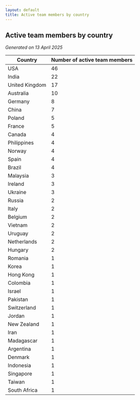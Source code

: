 ```yaml
---
layout: default
title: Active team members by country
---
```

## Active team members by country
*Generated on 13 April 2025*

| Country | Number of active team members |
| --- | --- |
| USA | 46 |
| India | 22 |
| United Kingdom | 17 |
| Australia | 10 |
| Germany | 8 |
| China | 7 |
| Poland | 5 |
| France | 5 |
| Canada | 4 |
| Philippines | 4 |
| Norway | 4 |
| Spain | 4 |
| Brazil | 4 |
| Malaysia | 3 |
| Ireland | 3 |
| Ukraine | 3 |
| Russia | 2 |
| Italy | 2 |
| Belgium | 2 |
| Vietnam | 2 |
| Uruguay | 2 |
| Netherlands | 2 |
| Hungary | 2 |
| Romania | 1 |
| Korea | 1 |
| Hong Kong | 1 |
| Colombia | 1 |
| Israel | 1 |
| Pakistan | 1 |
| Switzerland | 1 |
| Jordan | 1 |
| New Zealand | 1 |
| Iran | 1 |
| Madagascar | 1 |
| Argentina | 1 |
| Denmark | 1 |
| Indonesia | 1 |
| Singapore | 1 |
| Taiwan | 1 |
| South Africa | 1 |
